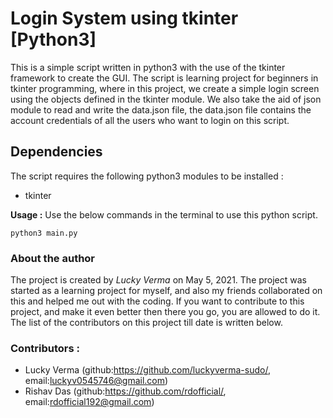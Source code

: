 # Login System using tkinter [Python3]

This is a simple script written in python3 with the use of the tkinter framework to create the GUI. The script is learning project for beginners in tkinter programming, where in this project, we create a simple login screen using the objects defined in the tkinter module. We also take the aid of json module to read and write the data.json file, the data.json file contains the account credentials of all the users who want to login on this script.

## Dependencies
The script requires the following python3 modules to be installed :
* tkinter

__Usage :__
Use the below commands in the terminal to use this python script.
```
python3 main.py
```

### About the author

The project is created by _Lucky Verma_ on May 5, 2021. The project was started as a learning project for myself, and also my friends collaborated on this and helped me out with the coding. If you want to contribute to this project, and make it even better then there you go, you are allowed to do it. The list of the contributors on this project till date is written below.

### __Contributors :__
* Lucky Verma (github:https://github.com/luckyverma-sudo/, email:luckyv0545746@gmail.com)
* Rishav Das (github:https://github.com/rdofficial/, email:rdofficial192@gmail.com)
